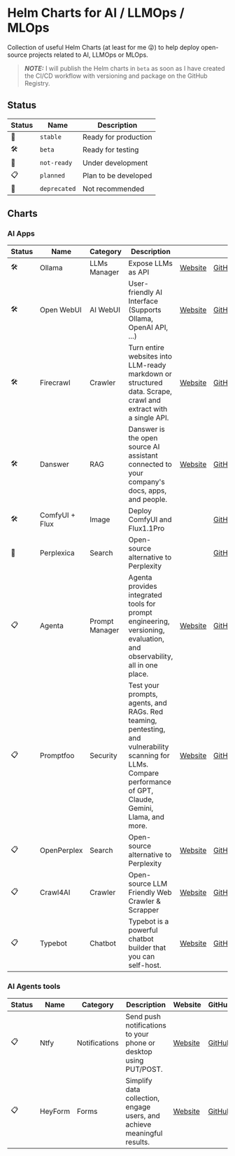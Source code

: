 # Helm Charts for AI / LLMOps / MLOps

Collection of useful Helm Charts (at least for me 😜) to help deploy open-source projects related to AI, LLMOps or MLOps.

> **_NOTE:_** I will publish the Helm charts in `beta` as soon as I have created the CI/CD workflow with versioning and package on the GitHub Registry.

## Status

| Status | Name | Description |
|--------|------|-------------|
| 🚀 | `stable` | Ready for production |
| 🛠 | `beta` | Ready for testing |
| 🚧 | `not-ready` | Under development |
| 📋 | `planned` | Plan to be developed |
| 🚫 |`deprecated` | Not recommended |

## Charts

### AI Apps

| Status | Name | Category | Description | | |
|--------|------|----------|-------------|---------|--------|
| 🛠 | Ollama | LLMs Manager | Expose LLMs as API | [Website][ollama-website] | [GitHub][ollama-github] |
| 🛠 | Open WebUI | AI WebUI | User-friendly AI Interface (Supports Ollama, OpenAI API, ...) | [Website][openwebui-website] | [GitHub][openwebui-github] |
| 🛠 | Firecrawl | Crawler | Turn entire websites into LLM-ready markdown or structured data. Scrape, crawl and extract with a single API. | [Website][firecrawl-website] | [GitHub][firecrawl-github] |
| 🛠 | Danswer | RAG | Danswer is the open source AI assistant connected to your company's docs, apps, and people. | [Website][danswer-website] | [GitHub][danswer-github] |
| 🛠 | ComfyUI + Flux | Image | Deploy ComfyUI and Flux1.1Pro |  | [GitHub][comfyui-flux-github] |
| 🚧 | Perplexica | Search | Open-source alternative to Perplexity | | [GitHub][perplexica-github] |
| 📋 | Agenta | Prompt Manager | Agenta provides integrated tools for prompt engineering, versioning, evaluation, and observability, all in one place. | [Website][agenta-website] | [GitHub][agenta-github] |
| 📋 | Promptfoo | Security | Test your prompts, agents, and RAGs. Red teaming, pentesting, and vulnerability scanning for LLMs. Compare performance of GPT, Claude, Gemini, Llama, and more. | [Website][promptfoo-website] | [GitHub][promptfoo-github] |
| 📋 | OpenPerplex | Search | Open-source alternative to Perplexity | [Website][openperplex-website] | [GitHub][openperplex-github] |
| 📋 | Crawl4AI | Crawler | Open-source LLM Friendly Web Crawler & Scrapper | [Website][crawl4ai-website] | [GitHub][crawl4ai-github] |
| 📋 | Typebot | Chatbot | Typebot is a powerful chatbot builder that you can self-host. | [Website][typebot-website] | [GitHub][typebot-github] |

### AI Agents tools

| Status | Name | Category | Description | Website | GitHub |
|--------|------|----------|-------------|---------|--------|
| 📋 | Ntfy | Notifications | Send push notifications to your phone or desktop using PUT/POST. | [Website][ntfy-website] | [GitHub][ntfy-github] |
| 📋 | HeyForm | Forms | Simplify data collection, engage users, and achieve meaningful results. | [Website][heyform-website] | [GitHub][heyform-github] |

[ollama-website]: https://ollama.com
[ollama-github]: https://github.com/ollama/ollama
[openwebui-website]: https://openwebui.com
[openwebui-github]: https://github.com/open-webui/open-webui
[firecrawl-website]: https://firecrawl.dev
[firecrawl-github]: https://github.com/mendableai/firecrawl
[danswer-website]: https://danswer.ai/
[danswer-github]: https://github.com/danswer-ai/danswer
[comfyui-flux-github]: https://github.com/frefrik/comfyui-flux
[perplexica-github]: https://github.com/ItzCrazyKns/Perplexica
[openperplex-website]: https://openperplex.com/
[openperplex-github]: https://github.com/YassKhazzan/openperplex_backend_os
[agenta-website]: https://agenta.ai/
[agenta-github]: https://github.com/agenta-ai/agenta
[promptfoo-website]: https://promptfoo.dev/
[promptfoo-github]: https://github.com/promptfoo/promptfoo
[crawl4ai-website]: https://crawl4ai.com
[crawl4ai-github]: https://github.com/unclecode/crawl4ai
[typebot-website]: https://typebot.io/
[typebot-github]: https://github.com/baptisteArno/typebot.io
[ntfy-website]: https://ntfy.sh/
[ntfy-github]: https://github.com/binwiederhier/ntfy
[heyform-website]: https://heyform.net/
[heyform-github]: https://github.com/heyform/heyform
